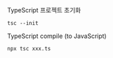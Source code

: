 TypeScript 프로젝트 초기화

```shell
tsc --init
```

TypeScript compile (to JavaScript)

```shell
npx tsc xxx.ts
```